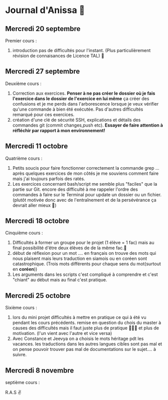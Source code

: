 # Journal d'Anissa 🌻

## Mercredi 20 septembre

Premier cours :
1. introduction pas de difficultés pour l'instant. (Plus particulièrement révision de connaisances de Licence TAL) 🧠

## Mercredi 27 septembre 

Deuxième cours :
1. Correction aux exercices. **Penser à ne pas créer le dossier où je fais l'exercice dans le dossier de l'exercice en lui même** ça créer des confusions et je me perds dans l'arborescence lorsque je veux vérifier qu'une commande à bien été exécutée. Pas d'autres difficultés remarqué pour ces exercices.
2. création d'une clé de sécurité SSH, explications et détails des commandes git (commit changes,push etc). **Essayer de faire attention à réfléchir par rapport à mon environnement!**

## Mercredi 11 octobre 

Quatrième cours : 

1. Petits soucis pour faire fonctionner correctement la commande grep ... après quelques exercices de mon côtés je me souviens comment faire mais j'ai toujours parfois des ratés.
2. Les exercices concernant bash/script me semble plus "faciles" que la partie sur Git. encore des difficulté à me rappeler l'ordre des commandes à faire sur le Terminal pour update un dossier ou un fichier.(plutôt motivée donc avec de l'entraînement et de la persévérance ça devrait aller mieux 💪)

## Mercredi 18 octobre 

Cinquième cours : 

1. Difficultés à former un groupe pour le projet (1 élève = 1 fac) mais au final possibilité d'être deux élèves de de la même fac.🎉
2. début de réflexion pour un mot .... en français on trouve des mots qui nous plaisent mais leurs traduction en siamois ou en coréen sont catastrophique. (Trois mots différents pour chaque sens du mot(surtout en **coréen**))
3. Les arguments dans les scripts c'est compliqué à comprendre et c'est "chiant" au début mais au final c'est pratique. 

## Mercredi 25 octobre 

Sixième cours :

1. lors du mini projet difficultés à mettre en pratique ce qui à été vu pendant les cours précédents. remise en question du chois du master à causes des difficultés mais il faut juste plus de pratique 👩🏾‍💻 et plus de motivation. (l'un vient avec l'autre et vice versa) 
2. Avec Constance et Jeevya on a choisis le mots héritage pdt les vacances. les traductions dans les autres langues cibles sont pas mal et on pense pouvoir trouver pas mal de documentations sur le sujet.... à suivre. 

## Mercredi 8 novembre 

septième cours : 

R.A.S ✌️ 
